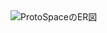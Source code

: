 
<img src="https://tech-master.s3.amazonaws.com/uploads/curriculums//78eba31af2338b5ce8df1e10fd1d5ea9.png" alt="ProtoSpaceのER図">